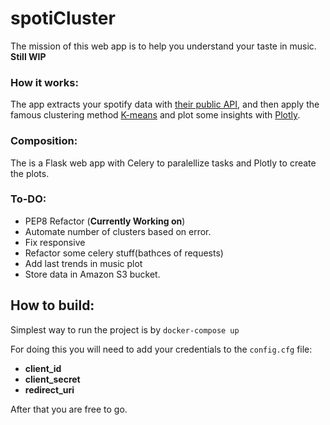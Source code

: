 # spotiCluster

The mission of this web app is to help you understand your taste in music. __Still WIP__

### How it works:

The app extracts your spotify data with [their public API](https://developer.spotify.com/documentation/web-api/), and then apply the famous clustering method [K-means](https://en.wikipedia.org/wiki/K-means_clustering) and plot some insights with [Plotly](https://plotly.com/python/).

### Composition:

The is a Flask web app with Celery to paralellize tasks and Plotly to create the plots.

### To-DO:

- PEP8 Refactor (__Currently Working on__)
- Automate number of clusters based on error.
- Fix responsive
- Refactor some celery stuff(bathces of requests)
- Add last trends in music plot
- Store data in Amazon S3 bucket.

## How to build:

Simplest way to run the project is by `docker-compose up`

For doing this you will need to add your credentials to the `config.cfg` file:

 - __client_id__ 
 - __client_secret__ 
 - __redirect_uri__
 
After that you are free to go.








